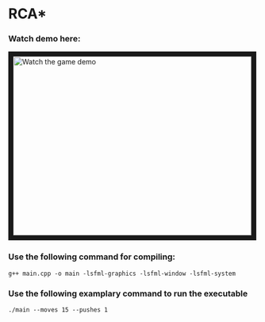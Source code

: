 # RCA*

### Watch demo here:

<a href="https://youtu.be/dznphmbSbMQ" target="_blank">
 <img src="http://img.youtube.com/vi/dznphmbSbMQ/default.jpg" alt="Watch the game demo" width="480" height="360" border="10" />
</a>

### Use the following command for compiling:

```g++ main.cpp -o main -lsfml-graphics -lsfml-window -lsfml-system```

### Use the following examplary command to run the executable

```./main --moves 15 --pushes 1```
